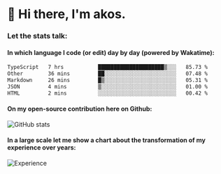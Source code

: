 # 👋 Hi there, I'm akos. 


### Let the stats talk:


#### In which language I code (or edit) day by day (powered by Wakatime): 

<!--START_SECTION:waka-->

```txt
TypeScript   7 hrs           █████████████████████▒░░░   85.73 %
Other        36 mins         ██░░░░░░░░░░░░░░░░░░░░░░░   07.48 %
Markdown     26 mins         █▒░░░░░░░░░░░░░░░░░░░░░░░   05.31 %
JSON         4 mins          ▒░░░░░░░░░░░░░░░░░░░░░░░░   01.00 %
HTML         2 mins          ░░░░░░░░░░░░░░░░░░░░░░░░░   00.42 %
```

<!--END_SECTION:waka-->

#### On my open-source contribution here on Github:
 
![GitHub stats](https://github-readme-stats.vercel.app/api?username=akosbalasko)

#### In a large scale let me show a chart about the transformation of my experience over years:   

![Experience](https://cr-skills-chart-widget.azurewebsites.net/api/api?username=akosbalasko)
